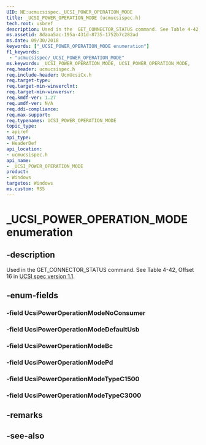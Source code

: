 ```yaml
---
UID: NE:ucmucsispec._UCSI_POWER_OPERATION_MODE
title: _UCSI_POWER_OPERATION_MODE (ucmucsispec.h)
tech.root: usbref
description: Used in the  GET_CONNECTOR_STATUS command. See Table 4-42, Offset 16.
ms.assetid: 8daaa5ac-195a-431d-8735-1752b7c282ad
ms.date: 09/30/2018
keywords: ["_UCSI_POWER_OPERATION_MODE enumeration"]
f1_keywords:
 - "ucmucsispec/_UCSI_POWER_OPERATION_MODE"
ms.keywords: _UCSI_POWER_OPERATION_MODE, UCSI_POWER_OPERATION_MODE, 
req.header: ucmucsispec.h
req.include-header: UcmUcsiCx.h 
req.target-type:
req.target-min-winverclnt:
req.target-min-winversvr:
req.kmdf-ver: 1.27
req.umdf-ver: N/A
req.ddi-compliance:
req.max-support:
req.typenames: UCSI_POWER_OPERATION_MODE
topic_type: 
- apiref
api_type: 
- HeaderDef
api_location: 
- ucmucsispec.h
api_name: 
- _UCSI_POWER_OPERATION_MODE
product:
- Windows
targetos: Windows
ms.custom: RS5
---
```


# _UCSI_POWER_OPERATION_MODE enumeration

## -description

Used in the  GET_CONNECTOR_STATUS command. See Table 4-42, Offset 16 in [UCSI spec version 1.1](https://www.intel.com/content/dam/www/public/us/en/documents/technical-specifications/usb-type-c-ucsi-spec.pdf).


## -enum-fields

### -field UcsiPowerOperationModeNoConsumer 
### -field UcsiPowerOperationModeDefaultUsb 
### -field UcsiPowerOperationModeBc 
### -field UcsiPowerOperationModePd 
### -field UcsiPowerOperationModeTypeC1500 
### -field UcsiPowerOperationModeTypeC3000 

## -remarks

## -see-also
